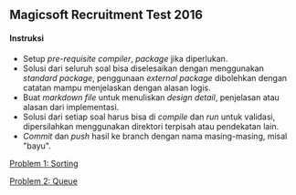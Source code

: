 ## Magicsoft Recruitment Test 2016

#### Instruksi
* Setup *pre-requisite* *compiler*, *package* jika diperlukan.
* Solusi dari seluruh soal bisa diselesaikan dengan menggunakan *standard package*, penggunaan *external package* dibolehkan dengan catatan mampu menjelaskan dengan alasan logis.
* Buat *markdown file* untuk menuliskan *design detail*, penjelasan atau alasan dari implementasi. 
* Solusi dari setiap soal harus bisa di *compile* dan *run* untuk validasi, dipersilahkan menggunakan direktori terpisah atau pendekatan lain.
* *Commit* dan *push* hasil ke branch dengan nama masing-masing, misal "bayu".

[Problem 1: Sorting ](https://gitlab.com/galih.rivanto/recruitment2016/tree/master/sorting)

[Problem 2: Queue](https://gitlab.com/galih.rivanto/recruitment2016/tree/master/queue)